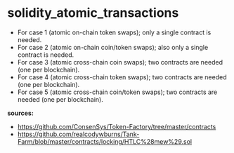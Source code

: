 # solidity_atomic_transactions

* For case 1 (atomic on-chain token swaps); only a single contract is needed.
* For case 2 (atomic on-chain coin/token swaps); also only a single contract is needed.
* For case 3 (atomic cross-chain coin swaps); two contracts are needed (one per blockchain).
* For case 4 (atomic cross-chain token swaps); two contracts are needed (one per blockchain).
* For case 5 (atomic cross-chain coin/token swaps); two contracts are needed (one per blockchain).



**sources:**
* https://github.com/ConsenSys/Token-Factory/tree/master/contracts
* https://github.com/realcodywburns/Tank-Farm/blob/master/contracts/locking/HTLC%28mew%29.sol

